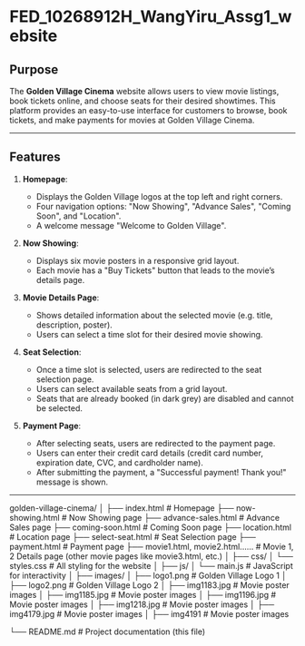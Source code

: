 # FED_10268912H_WangYiru_Assg1_website
## Purpose
The **Golden Village Cinema** website allows users to view movie listings, book tickets online, and choose seats for their desired showtimes. This platform provides an easy-to-use interface for customers to browse, book tickets, and make payments for movies at Golden Village Cinema.

---

## Features

1. **Homepage**: 
   - Displays the Golden Village logos at the top left and right corners.
   - Four navigation options: "Now Showing", "Advance Sales", "Coming Soon", and "Location".
   - A welcome message "Welcome to Golden Village".

2. **Now Showing**:
   - Displays six movie posters in a responsive grid layout.
   - Each movie has a "Buy Tickets" button that leads to the movie’s details page.

3. **Movie Details Page**:
   - Shows detailed information about the selected movie (e.g. title, description, poster).
   - Users can select a time slot for their desired movie showing.

4. **Seat Selection**:
   - Once a time slot is selected, users are redirected to the seat selection page.
   - Users can select available seats from a grid layout.
   - Seats that are already booked (in dark grey) are disabled and cannot be selected.

5. **Payment Page**:
   - After selecting seats, users are redirected to the payment page.
   - Users can enter their credit card details (credit card number, expiration date, CVC, and cardholder name).
   - After submitting the payment, a "Successful payment! Thank you!" message is shown.

---

golden-village-cinema/
│
├── index.html                # Homepage
├── now-showing.html           # Now Showing page
├── advance-sales.html         # Advance Sales page
├── coming-soon.html           # Coming Soon page
├── location.html              # Location page
├── select-seat.html           # Seat Selection page
├── payment.html               # Payment page
├── movie1.html, movie2.html......                # Movie 1, 2 Details page (other movie pages like movie3.html, etc.)
│
├── css/
│   └── styles.css             # All styling for the website
│
├── js/
│   └── main.js                # JavaScript for interactivity
│
├── images/
│   ├── logo1.png              # Golden Village Logo 1
│   ├── logo2.png              # Golden Village Logo 2
│   ├── img1183.jpg            # Movie poster images
│   ├── img1185.jpg            # Movie poster images
│   ├── img1196.jpg            # Movie poster images
│   ├── img1218.jpg            # Movie poster images
│   ├── img4179.jpg            # Movie poster images
│   ├── img4191                # Movie poster images

└── README.md                  # Project documentation (this file)